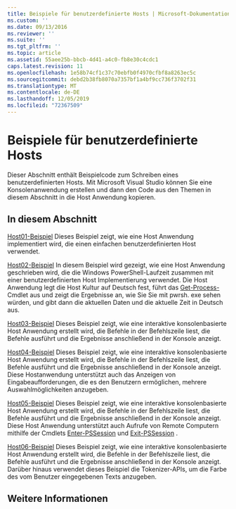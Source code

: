 ```yaml
---
title: Beispiele für benutzerdefinierte Hosts | Microsoft-Dokumentation
ms.custom: ''
ms.date: 09/13/2016
ms.reviewer: ''
ms.suite: ''
ms.tgt_pltfrm: ''
ms.topic: article
ms.assetid: 55aee25b-bbcb-4d41-a4c0-fb8e30c4cdc1
caps.latest.revision: 11
ms.openlocfilehash: 1e58b74cf1c37c70ebfb0f4970cfbf8a8263ec5c
ms.sourcegitcommit: debd2b38fb8070a7357bf1a4bf9cc736f3702f31
ms.translationtype: MT
ms.contentlocale: de-DE
ms.lasthandoff: 12/05/2019
ms.locfileid: "72367509"
---
```

# <a name="custom-host-samples"></a>Beispiele für benutzerdefinierte Hosts

Dieser Abschnitt enthält Beispielcode zum Schreiben eines benutzerdefinierten Hosts. Mit Microsoft Visual Studio können Sie eine Konsolenanwendung erstellen und dann den Code aus den Themen in diesem Abschnitt in die Host Anwendung kopieren.

## <a name="in-this-section"></a>In diesem Abschnitt

 [Host01-Beispiel](./host01-sample.md) Dieses Beispiel zeigt, wie eine Host Anwendung implementiert wird, die einen einfachen benutzerdefinierten Host verwendet.

 [Host02-Beispiel](./host02-sample.md) In diesem Beispiel wird gezeigt, wie eine Host Anwendung geschrieben wird, die die Windows PowerShell-Laufzeit zusammen mit einer benutzerdefinierten Host Implementierung verwendet. Die Host Anwendung legt die Host Kultur auf Deutsch fest, führt das [Get-Process-](/powershell/module/Microsoft.PowerShell.Management/Get-Process) Cmdlet aus und zeigt die Ergebnisse an, wie Sie Sie mit pwrsh. exe sehen würden, und gibt dann die aktuellen Daten und die aktuelle Zeit in Deutsch aus.

 [Host03-Beispiel](./host03-sample.md) Dieses Beispiel zeigt, wie eine interaktive konsolenbasierte Host Anwendung erstellt wird, die Befehle in der Befehlszeile liest, die Befehle ausführt und die Ergebnisse anschließend in der Konsole anzeigt.

 [Host04-Beispiel](./host04-sample.md) Dieses Beispiel zeigt, wie eine interaktive konsolenbasierte Host Anwendung erstellt wird, die Befehle in der Befehlszeile liest, die Befehle ausführt und die Ergebnisse anschließend in der Konsole anzeigt. Diese Hostanwendung unterstützt auch das Anzeigen von Eingabeaufforderungen, die es den Benutzern ermöglichen, mehrere Auswahlmöglichkeiten anzugeben.

 [Host05-Beispiel](./host05-sample.md) Dieses Beispiel zeigt, wie eine interaktive konsolenbasierte Host Anwendung erstellt wird, die Befehle in der Befehlszeile liest, die Befehle ausführt und die Ergebnisse anschließend in der Konsole anzeigt. Diese Host Anwendung unterstützt auch Aufrufe von Remote Computern mithilfe der Cmdlets [Enter-PSSession](/powershell/module/Microsoft.PowerShell.Core/Enter-PSSession) und [Exit-PSSession](/powershell/module/Microsoft.PowerShell.Core/Exit-PSSession) .

 [Host06-Beispiel](./host06-sample.md) Dieses Beispiel zeigt, wie eine interaktive konsolenbasierte Host Anwendung erstellt wird, die Befehle in der Befehlszeile liest, die Befehle ausführt und die Ergebnisse anschließend in der Konsole anzeigt. Darüber hinaus verwendet dieses Beispiel die Tokenizer-APIs, um die Farbe des vom Benutzer eingegebenen Texts anzugeben.

## <a name="see-also"></a>Weitere Informationen
